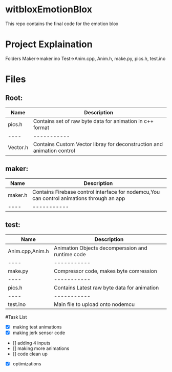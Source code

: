 # witbloxEmotionBlox
This repo contains the final code for the emotion blox

<h1>Project Explaination</h1>

Folders
Maker->maker.ino
Test->Anim.cpp, Anim.h, make.py, pics.h, test.ino

<h1>Files</h1>

<h2>Root:</h2>

|Name|Description|
|----|-----------|
|pics.h|Contains set of raw byte data for animation in c++ format|
|----|-----------|
|Vector.h|Contains Custom Vector libray for deconstruction and animation control|

<h2>maker:</h2>

|Name|Description|
|----|-----------|
|maker.h|Contains Firebase control interface for nodemcu,You can control animations through an app|
|----|-----------|
<h2>test:</h2>

|Name|Description|
|----|-----------|
|Anim.cpp,Anim.h|Animation Objects decomperssion and runtime code|
|----|-----------|
|make.py|Compressor code, makes byte comression|
|----|-----------|
|pics.h|Contains Latest raw byte data for animation|
|----|-----------|
|test.ino|Main file to upload onto nodemcu|

#Task List
 - [x] making test animations
 - [x] making jerk sensor code
 - [] adding 4 inputs
 - [] making more animations
 - [] code clean up
 - [x] optimizations